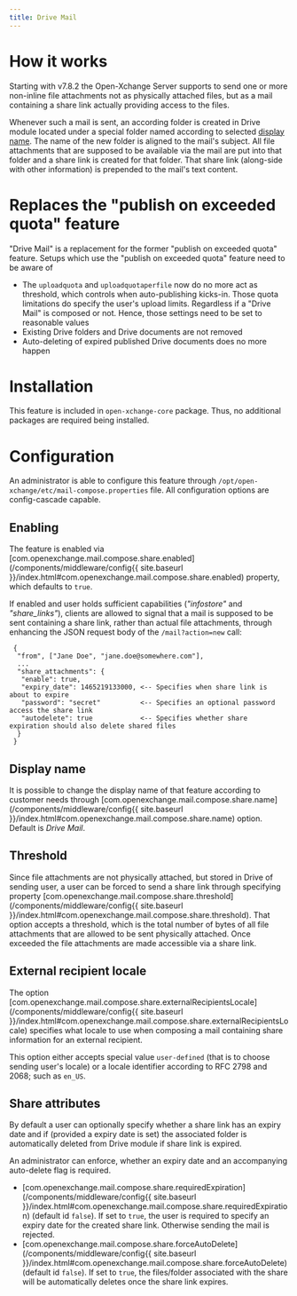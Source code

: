 ```yaml
---
title: Drive Mail
---
```


# How it works
Starting with v7.8.2 the Open-Xchange Server supports to send one or more non-inline file attachments not as physically attached files, but as a mail containing a share link actually providing access to the files.

Whenever such a mail is sent, an according folder is created in Drive module located under a special folder named according to selected [display name](#display-name). The name of the new folder is aligned to the mail's subject. All file attachments that are supposed to be available via the mail are put into that folder and a share link is created for that folder. That share link (along-side with other information) is prepended to the mail's text content.

# Replaces the "publish on exceeded quota" feature

"Drive Mail" is a replacement for the former "publish on exceeded quota" feature. Setups which use the "publish on exceeded quota" feature need to be aware of

 * The ``uploadquota`` and ``uploadquotaperfile`` now do no more act as threshold, which controls when auto-publishing kicks-in. Those quota limitations do specify the user's upload limits. Regardless if a "Drive Mail" is composed or not. Hence, those settings need to be set to reasonable values
 * Existing Drive folders and Drive documents are not removed
 * Auto-deleting of expired published Drive documents does no more happen

# Installation
This feature is included in ``open-xchange-core`` package. Thus, no additional packages are required being installed.

# Configuration
An administrator is able to configure this feature through `/opt/open-xchange/etc/mail-compose.properties` file. All configuration options are config-cascade capable.

## Enabling
The feature is enabled via [com.openexchange.mail.compose.share.enabled](/components/middleware/config{{ site.baseurl }}/index.html#com.openexchange.mail.compose.share.enabled) property, which defaults to ``true``.

If enabled and user holds sufficient capabilities (_"infostore"_ and _"share_links"_), clients are allowed to signal that a mail is supposed to be sent containing a share link, rather than actual file attachments, through enhancing the JSON request body of the ``/mail?action=new`` call:

```
 {
  "from", ["Jane Doe", "jane.doe@somewhere.com"],
  ...
  "share_attachments": {
   "enable": true,
   "expiry_date": 1465219133000, <-- Specifies when share link is about to expire
   "password": "secret"          <-- Specifies an optional password access the share link
   "autodelete": true            <-- Specifies whether share expiration should also delete shared files
  }
 }
```

## Display name

It is possible to change the display name of that feature according to customer needs through [com.openexchange.mail.compose.share.name](/components/middleware/config{{ site.baseurl }}/index.html#com.openexchange.mail.compose.share.name) option. Default is _Drive Mail_.

## Threshold

Since file attachments are not physically attached, but stored in Drive of sending user, a user can be forced to send a share link through specifying property [com.openexchange.mail.compose.share.threshold](/components/middleware/config{{ site.baseurl }}/index.html#com.openexchange.mail.compose.share.threshold). That option accepts a threshold, which is the total number of bytes of all file attachments that are allowed to be sent physically attached. Once exceeded the file attachments are made accessible via a share link.

## External recipient locale
The option [com.openexchange.mail.compose.share.externalRecipientsLocale](/components/middleware/config{{ site.baseurl }}/index.html#com.openexchange.mail.compose.share.externalRecipientsLocale) specifies what locale to use when composing a mail containing share information for an external recipient.

This option either accepts special value ``user-defined`` (that is to choose sending user's locale) or a locale identifier according to RFC 2798 and 2068; such as ``en_US``.

## Share attributes
By default a user can optionally specify whether a share link has an expiry date and if (provided a expiry date is set) the associated folder is automatically deleted from Drive module if share link is expired.

An administrator can enforce, whether an expiry date and an accompanying auto-delete flag is required.

 - [com.openexchange.mail.compose.share.requiredExpiration](/components/middleware/config{{ site.baseurl }}/index.html#com.openexchange.mail.compose.share.requiredExpiration) (default id ``false``). If set to ``true``, the user is required to specify an expiry date for the created share link. Otherwise sending the mail is rejected.
 - [com.openexchange.mail.compose.share.forceAutoDelete](/components/middleware/config{{ site.baseurl }}/index.html#com.openexchange.mail.compose.share.forceAutoDelete) (default id ``false``). If set to ``true``, the files/folder associated with the share will be automatically deletes once the share link expires.
